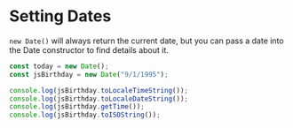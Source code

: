 # Setting Dates

`new Date()` will always return the current date, but you can pass a date into the Date constructor to find details about it.

```javascript
const today = new Date();
const jsBirthday = new Date("9/1/1995");

console.log(jsBirthday.toLocaleTimeString());
console.log(jsBirthday.toLocaleDateString());
console.log(jsBirthday.getTime());
console.log(jsBirthday.toISOString());
```
